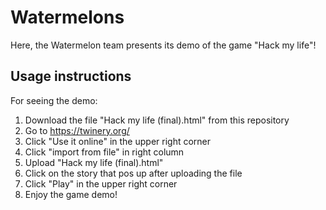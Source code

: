 # Watermelons
Here, the Watermelon team presents its demo of the game "Hack my life"!

## Usage instructions
For seeing the demo:
1) Download the file "Hack my life (final).html" from this repository
2) Go to https://twinery.org/
3) Click "Use it online" in the upper right corner
4) Click "import from file" in right column
5) Upload "Hack my life (final).html"
6) Click on the story that pos up after uploading the file
7) Click "Play" in the upper right corner
8) Enjoy the game demo!
